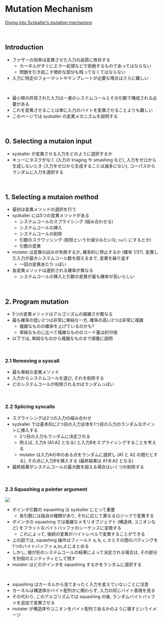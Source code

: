 # Mutation Mechanism

[Diving into Syzkaller’s mutation mechanism](https://gwangmu.medium.com/diving-into-syzkallers-mutation-mechanism-1-3-f15036a4087a)

<br/>

## Introduction

- ファザーの効率は変異させた入力の品質に依存する
  - カーネルがすぐにエラー処理などで拒絶するものであってはならない
  - 問題を引き起こす微妙な部分も残ってなくてはならない
- 入力に特定のフォーマットやテンプレートが必要な場合はさらに難しい

<br/>

- 最小限の許容された入力は一連のシステムコールとその引数で構成される必要がある
- これを変異させることは単に入力のバイトを変異させることよりも難しい
- このページでは syzkaller の変異メカニズムを説明する

<br/>

## 0. Selecting a mutaion input

- syzkaller が変異させる入力をどのように選択するか
- キューにタスクがなく (入力の triaging や smashing など), 入力をゼロから生成しないとき (入力をゼロから生成することは滅多にない), コーパスからランダムに入力を選択する

<br/>

## 1. Selecting a mutaion method

- 最初は変異メソッドの選択を行う
- syzkaller には5つの変異メソッドがある
  - システムコールのスプライシング (組み合わせる)
  - システムコールの挿入
  - システムコールの削除
  - 引数のスクワッシング (削除というか減少みたいな; `null` にするとか)
  - 引数の変異
- mutator は変異の試みが失敗するか, 確率的に停止するか (確率 1/3?), 変異した入力が最大システムコール数を超えるまで, 変異を繰り返す
  - 一回の変異あたりっぽい
- 各変異メソッドは選択される確率が異なる
  - システムコールの挿入と引数の変異が最も確率が高いらしい

<br/>

## 2. Program mutation

- 5つの変異メソッドはアルゴリズムの複雑さが異なる
- 最も確率の低い2つは非常に単純な一方, 確率の高い2つは非常に複雑
  - 複雑なものの確率を上げているのかも?
  - 単純なものに比べて複雑なもののコード量は約10倍
- 以下では, 単純なものから複雑なものまで順番に説明

<br/>

### 2.1 Removing a syscall

- 最も単純な変異メソッド
- 入力からシステムコールを選び, それを削除する
- どのシステムコールが削除されるかはランダムっぽい

<br/>

### 2.2 Splicing syscalls

- スプライシングは2つの入力の組み合わせ
- syzkaller では基本的に2つ目の入力全体を1つ目の入力のランダムなポイントに挿入する
  - 2つ目の入力もランダムに決定される 
  - 例えば, 入力A (A1:A2 となる) と入力Bをスプライシングすることを考える
  - mutator は入力Aの中のある点をランダムに選択し (A1 と A2 の間だとする), その点に入力Bを挿入する (最終結果は A1:B:A2 となる)
- 最終結果がシステムコールの最大数を超える場合はいくつか削除する

<br/>

### 2.3 Squashing a pointer argument

<img src="https://miro.medium.com/v2/resize:fit:1400/format:webp/0*2EV9X-Kfj1gs5kQp" class="img-80" />

- ポインタ引数の squashing は syzkaller にとって重要
  - 各引数には独自の種類があり, それに応じて異なるロジックで変異する
- ポインタの squashing では複雑なメモリオブジェクト (構造体, ユニオンなど) をフラットなバイトバッファのシーケンスに変換する
  - これによって, 後続の変異がバイトレベルで変異することができる
- 上の図では, squashing 操作はフィールド a, b, c, d とその間のパディングを 1つのバイトバッファ a_to_d にまとめる
- しかし, 値が別のシステムコールの結果によって決定される場合は, その部分を別個のエンティティとして残す
- mutator はどのポインタを squashing するかをランダムに選択する

<br/>

- squashing はカーネルから見てまったく入力を変えていないことに注意
- カーネルは構造体かバイト配列かに関わらず, 入力の同じバイト表現を見る
- その代わり, このアルゴリズムでは squashing の後, ランダムバイトバッファを追加で変異させる
- mutater が構造体やユニオンをバイト配列であるかのように壊すというイメージ